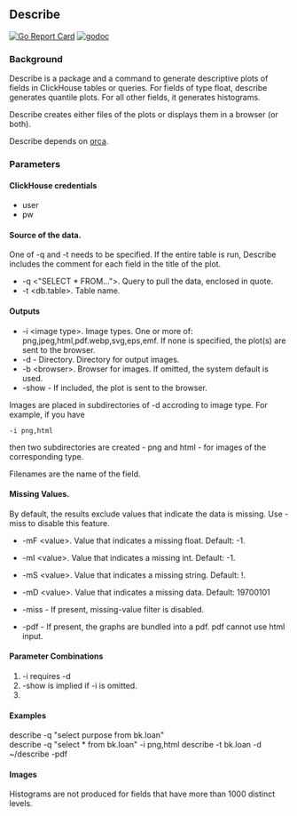 ## Describe

[![Go Report Card](https://goreportcard.com/badge/github.com/invertedv/describe)](https://goreportcard.com/report/github.com/invertedv/describe)
[![godoc](https://img.shields.io/badge/go.dev-reference-007d9c?logo=go&logoColor=white)](https://pkg.go.dev/mod/github.com/invertedv/describe?tab=overview)

### Background

Describe is a package and a command to generate descriptive plots of fields in ClickHouse tables or queries.
For fields of type float, describe generates quantile plots.  For all other fields, it generates histograms.

Describe creates either files of the plots or displays them in a browser (or both).

Describe depends on [orca](https://github.com/plotly/orca).

### Parameters

#### ClickHouse credentials
- user <user name>
- pw <password>

#### Source of the data. 

One of -q and -t needs to be specified.  If the entire table is run, Describe includes the comment for each field
in the title of the plot.
 
- -q \<"SELECT * FROM..."\>. Query to pull the data, enclosed in quote.
- -t \<db.table\>. Table name.
 
#### Outputs
- -i \<image type\>. Image types.  One or more of: png,jpeg,html,pdf.webp,svg,eps,emf.  If none is specified, the plot(s) are sent
to the browser.
- -d - Directory.  Directory for output images.
- -b \<browser\>. Browser for images. If omitted, the system default is used.
- -show - If included, the plot is sent to the browser.
 
 
Images are placed in subdirectories of -d accroding to image type. For example, if you have

    -i png,html

then two subdirectories are created - png and html - for images of the corresponding type.

Filenames are the name of the field.

#### Missing Values.
By default, the results exclude values that indicate the data is missing.  Use -miss to disable this feature. 

- -mF \<value\>. Value that indicates a missing float. Default: -1.
- -mI \<value\>. Value that indicates a missing int.  Default: -1.
- -mS \<value\>. Value that indicates a missing string. Default: !.
- -mD \<value\>. Value that indicates a missing data. Default: 19700101
- -miss - If present, missing-value filter is disabled.

- -pdf - If present, the graphs are bundled into a pdf.  pdf cannot use html input.

#### Parameter Combinations

1. -i requires -d
2. -show is implied if -i is omitted.
3. 

#### Examples

describe -q "select purpose from bk.loan"   
describe -q "select * from bk.loan" -i png,html
describe -t bk.loan -d ~/describe -pdf

#### Images

Histograms are not produced for fields that have more than 1000 distinct levels.
